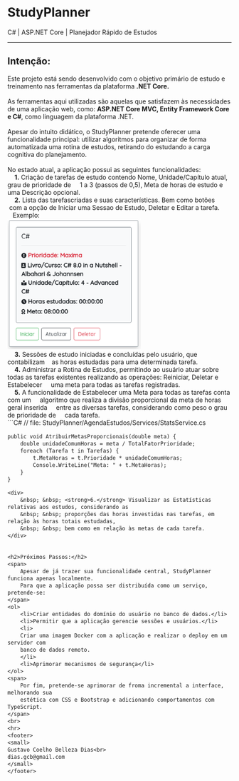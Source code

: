<h1>StudyPlanner</h1> 
C# | ASP.NET Core | Planejador Rápido de Estudos
<hr>
<h2>Intenção:</h2>
<span>
Este projeto está sendo desenvolvido com o objetivo primário de estudo
e treinamento nas ferramentas da plataforma <strong>.NET Core.</strong>
<br/><br/>
As ferramentas aqui utilizadas são aquelas que satisfazem às necessidades
de uma aplicação web, como: <strong>ASP.NET Core MVC, Entity Framework Core e C#</strong>,
como linguagem da plataforma .NET. 
<br/><br/>
Apesar do intuito didático, o StudyPlanner pretende oferecer uma funcionalidade
principal: utilizar algoritmos para organizar de forma automatizada uma rotina 
de estudos, retirando do estudando a carga cognitiva do planejamento.<br/><br/>
</span>
<div>
    No estado atual, a aplicação possui as seguintes funcionalidades:
</div>
<div>
    &nbsp; &nbsp; <strong>1.</strong> Criação de tarefas de estudo contendo Nome, Unidade/Capítulo atual, grau de prioridade de
    &nbsp; &nbsp; 1 a 3 (passos de 0,5), Meta de horas de estudo e uma Descrição opcional.
    </div>
<div>
    &nbsp; &nbsp; <strong>2.</strong> Lista das tarefascriadas e suas características. Bem como botões
    &nbsp; &nbsp;com a opção de Iniciar uma Sessao de Estudo, Deletar e Editar a tarefa.<br/>
    &nbsp; &nbsp;Exemplo:<br/>
    <img src="https://github.com/gubelleza/StudyPlanner/blob/dev/AgendaEstudos/docs/imgs/CardTarefa.png" width="300">
    <br/>
</div>
<div>
    &nbsp; &nbsp; <strong>3.</strong> Sessões de estudo iniciadas e concluídas pelo usuário, que contabilizam
    &nbsp; &nbsp;as horas estudadas para uma determinada tarefa.
</div>
<div>
    &nbsp; &nbsp; <strong>4.</strong> Administrar a Rotina de Estudos, permitindo ao usuário atuar sobre 
    &nbsp; &nbsp; todas as tarefas existentes realizando as operações: Reiniciar, Deletar e Estabelecer
    &nbsp; &nbsp; uma meta para todas as tarefas registradas.
</div>
<div>
    &nbsp; &nbsp; <strong>5.</strong> A funcionalidade de Estabelecer uma Meta para todas as tarefas conta com um
    &nbsp; &nbsp; algoritmo que realiza a divisão proporcional da meta de horas geral inserida
    &nbsp; &nbsp; entre as diversas tarefas, considerando como peso o grau de prioridade de 
    &nbsp; &nbsp; cada tarefa.  
</div>
```C#
    // file: StudyPlanner/AgendaEstudos/Services/StatsService.cs
    
    public void AtribuirMetasProporcionais(double meta) {
        double unidadeComumHoras = meta / TotalFatorPrioridade;            
        foreach (Tarefa t in Tarefas) {
            t.MetaHoras = t.Prioridade * unidadeComumHoras;
            Console.WriteLine("Meta: " + t.MetaHoras);
        }
    }     
``` 
<div>
    &nbsp; &nbsp; <strong>6.</strong> Visualizar as Estatísticas relativas aos estudos, considerando as
    &nbsp; &nbsp; proporções das horas investidas nas tarefas, em relação às horas totais estudadas,
    &nbsp; &nbsp; bem como em relação às metas de cada tarefa.
</div>


<h2>Próximos Passos:</h2>
<span>
    Apesar de já trazer sua funcionalidade central, StudyPlanner funciona apenas localmente.
    Para que a aplicação possa ser distribuída como um serviço, pretende-se: 
</span>
<ol>
    <li>Criar entidades do domínio do usuário no banco de dados.</li>
    <li>Permitir que a aplicação gerencie sessões e usuários.</li>
    <li>
    Criar uma imagem Docker com a aplicação e realizar o deploy em um servidor com
    banco de dados remoto.
    </li>
    <li>Aprimorar mecanismos de segurança</li>
</ol>
<span>
    Por fim, pretende-se aprimorar de froma incremental a interface, melhorando sua
    estética com CSS e Bootstrap e adicionando comportamentos com TypeScript.
</span>
<br>
<hr>
<footer>
<small>
Gustavo Coelho Belleza Dias<br>
dias.gcb@gmail.com
</small>
</footer>
